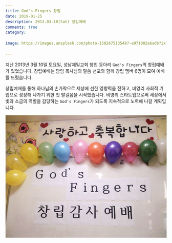 ```yaml
---
title: God's Fingers 창립
date: 2019-01-25
description: 2013.03.10(Sat) 창립예배
comments: true
category:

image: https://images.unsplash.com/photo-1502675135487-e971002a6adb?ixlib=rb-1.2.1&ixid=eyJhcHBfaWQiOjEyMDd9&auto=format&fit=crop&w=1534&q=80

---
```


지난 2013년 3월 10일 토요일, 성남제일교회 창업 동아리 `God's Fingers`의 창립예배가 있었습니다. 창립예배는 담임 목사님의 말씀 선포와 함께 창립 멤버 6명이 모여 예배를 드렸습니다.

창립예배를 통해 하나님의 손가락으로 세상에 선한 영향력을 전하고, 비영리 사회적 기업으로 성장해 나가기 위한 첫 발걸음을 시작했습니다. 비영리 스타트업으로써 세상에서 빛과 소금의 역할을 감당하는 `God's Fingers`가 되도록 지속적으로 노력해 나갈 계획입니다.

![God's Fingers 창립예배](/images/photos/2012-03-10-foundation.png)
